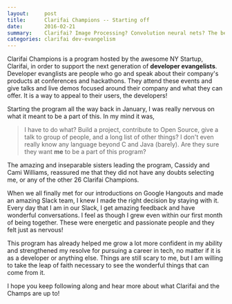 ```yaml
---
layout:     post
title:      Clarifai Champions -- Starting off
date:       2016-02-21
summary:    Clarifai? Image Processing? Convolution neural nets? The best thing that has happened to me yet.
categories: clarifai dev-evangelism
---
```


Clarifai Champions is a program hosted by the awesome NY Startup, Clarifai, in order
to support the next generation of **developer evangelists**. Developer evanglists are people
who go and speak about their company's products at conferences and hackathons.
They attend these events and give talks and live demos focused around their company and
what they can offer. It is a way to appeal to their users, the developers!

Starting the program all the way back in January, I was really nervous on what it
meant to be a part of this. In my mind it was,

>I have to do what? Build a project, contribute to Open Source,
give a talk to group of people,  and a long list of other things? I don't even really know any language
beyond C and Java (barely). Are they sure they want **me** to be a part of this program?

The amazing and inseparable sisters leading the program, Cassidy and Cami Williams,
reassured me that they did not have any doubts selecting me, or any of the other 26
Clarifai Champions.

When we all finally met for our introductions on Google Hangouts
and made an amazing Slack team, I knew I made the right decision by staying with it.
Every day that I am in our Slack, I get amazing feedback and have wonderful conversations.
I feel as though I grew even within our first month of being together. These were
energetic and passionate people and they felt just as nervous!

This program has already helped me grow a lot more confident in my ability and
strengthened my resolve for pursuing a career in tech, no matter if it is
as a developer or anything else. Things are still scary to me, but I am willing to take
the leap of faith necessary to see the wonderful things that can come from it.

I hope you keep following along and hear more about what Clarifai and the Champs are up to!
